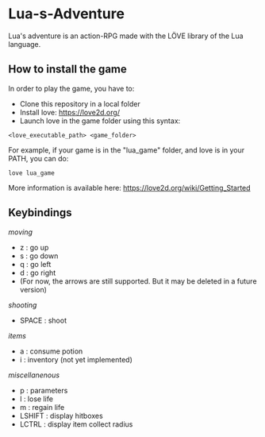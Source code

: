 # Lua-s-Adventure
Lua's adventure is an action-RPG made with the LÖVE library of the Lua language.


## How to install the game
In order to play the game, you have to:
- Clone this repository in a local folder
- Install love: https://love2d.org/
- Launch love in the game folder using this syntax:
```
<love_executable_path> <game_folder>
```
For example, if your game is in the "lua_game" folder, and love is in your PATH, you can do:
```
love lua_game
```

More information is available here: https://love2d.org/wiki/Getting_Started


## Keybindings

*moving*
- z : go up
- s : go down
- q : go left
- d : go right
- (For now, the arrows are still supported. But it may be deleted in a future version)

*shooting*
- SPACE : shoot

*items*
- a : consume potion
- i : inventory (not yet implemented)

*miscellanenous*
- p : parameters
- l : lose life
- m : regain life
- LSHIFT : display hitboxes
- LCTRL : display item collect radius